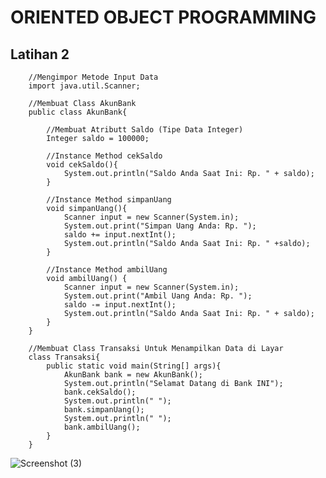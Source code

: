 # ORIENTED OBJECT PROGRAMMING
## Latihan 2

        //Mengimpor Metode Input Data
        import java.util.Scanner;

        //Membuat Class AkunBank
        public class AkunBank{

            //Membuat Atributt Saldo (Tipe Data Integer)
            Integer saldo = 100000;

            //Instance Method cekSaldo
            void cekSaldo(){
                System.out.println("Saldo Anda Saat Ini: Rp. " + saldo);
            }

            //Instance Method simpanUang
            void simpanUang(){
                Scanner input = new Scanner(System.in);
                System.out.print("Simpan Uang Anda: Rp. ");
                saldo += input.nextInt();
                System.out.println("Saldo Anda Saat Ini: Rp. " +saldo);
            }

            //Instance Method ambilUang
            void ambilUang() {
                Scanner input = new Scanner(System.in);
                System.out.print("Ambil Uang Anda: Rp. ");
                saldo -= input.nextInt();
                System.out.println("Saldo Anda Saat Ini: Rp. " + saldo);
            }
        }

        //Membuat Class Transaksi Untuk Menampilkan Data di Layar
        class Transaksi{
            public static void main(String[] args){
                AkunBank bank = new AkunBank();
                System.out.println("Selamat Datang di Bank INI");
                bank.cekSaldo();
                System.out.println(" ");
                bank.simpanUang();
                System.out.println(" ");
                bank.ambilUang();
            }
        }


![Screenshot (3)](https://user-images.githubusercontent.com/115928747/196050161-06c057d1-5527-4e6f-9f83-9540587b890c.png)
